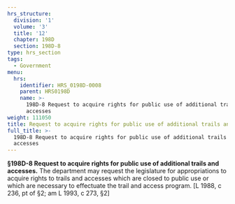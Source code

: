 ```yaml
---
hrs_structure:
  division: '1'
  volume: '3'
  title: '12'
  chapter: 198D
  section: 198D-8
type: hrs_section
tags:
  - Government
menu:
  hrs:
    identifier: HRS_0198D-0008
    parent: HRS0198D
    name: >-
      198D-8 Request to acquire rights for public use of additional trails and
      accesses
weight: 111050
title: Request to acquire rights for public use of additional trails and accesses
full_title: >-
  198D-8 Request to acquire rights for public use of additional trails and
  accesses
---
```

**§198D-8 Request to acquire rights for public use of additional trails and accesses.** The department may request the legislature for appropriations to acquire rights to trails and accesses which are closed to public use or which are necessary to effectuate the trail and access program. [L 1988, c 236, pt of §2; am L 1993, c 273, §2]